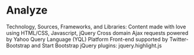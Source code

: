 # Analyze

Technology, Sources, Frameworks, and Libraries:
	Content made with love using HTML/CSS, Javascript, jQuery
	Cross domain Ajax requests powered by Yahoo Query Language (YQL) Platform
	Front-end supported by Twitter-Bootstrap and Start Bootstrap
	jQuery plugins: jquery.highlight.js